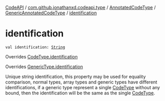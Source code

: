 [CodeAPI](../../../index.md) / [com.github.jonathanxd.codeapi.type](../../index.md) / [AnnotatedCodeType](../index.md) / [GenericAnnotatedCodeType](index.md) / [identification](.)

# identification

`val identification: `[`String`](https://kotlinlang.org/api/latest/jvm/stdlib/kotlin/-string/index.html)

Overrides [CodeType.identification](../../-code-type/identification.md)

Overrides [GenericType.identification](../../-generic-type/identification.md)

Unique string identification, this property may be used for equality comparison, normal types,
array types and generic types have different identifications, if a generic type represent a single
[CodeType](../../-code-type/index.md) without any bound, then the identification will be the same as the single [CodeType](../../-code-type/index.md).

